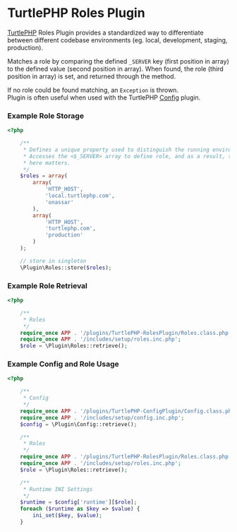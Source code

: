 TurtlePHP Roles Plugin
===
[TurtlePHP](https://github.com/onassar/TurtlePHP) Roles Plugin provides a
standardized way to differentiate between different codebase environments (eg.
local, development, staging, production).

Matches a role by comparing the defined `_SERVER` key (first position in
array) to the defined value (second position in array). When found, the
role (third position in array) is set, and returned through the
<retrieve> method.

If no role could be found matching, an `Exception` is thrown.  
Plugin is often useful when used with the TurtlePHP
[Config](https://github.com/onassar/TurtlePHP-ConfigPlugin) plugin.

### Example Role Storage
``` php
<?php

    /**
     * Defines a unique property used to distinguish the running environment.
     * Accesses the <$_SERVER> array to define role, and as a result, the order
     * here matters.
     */
    $roles = array(
        array(
            'HTTP_HOST',
            'local.turtlephp.com',
            'onassar'
        ),
        array(
            'HTTP_HOST',
            'turtlephp.com',
            'production'
        )
    );

    // store in singleton
    \Plugin\Roles::store($roles);

```

### Example Role Retrieval
``` php
<?php

    /**
     * Roles
     */
    require_once APP . '/plugins/TurtlePHP-RolesPlugin/Roles.class.php';
    require_once APP . '/includes/setup/roles.inc.php';
    $role = \Plugin\Roles::retrieve();

```

### Example Config and Role Usage
``` php
<?php

    /**
     * Config
     */
    require_once APP . '/plugins/TurtlePHP-ConfigPlugin/Config.class.php';
    require_once APP . '/includes/setup/config.inc.php';
    $config = \Plugin\Config::retrieve();

    /**
     * Roles
     */
    require_once APP . '/plugins/TurtlePHP-RolesPlugin/Roles.class.php';
    require_once APP . '/includes/setup/roles.inc.php';
    $role = \Plugin\Roles::retrieve();

    /**
     * Runtime INI Settings
     */
    $runtime = $config['runtime'][$role];
    foreach ($runtime as $key => $value) {
        ini_set($key, $value);
    }

```
